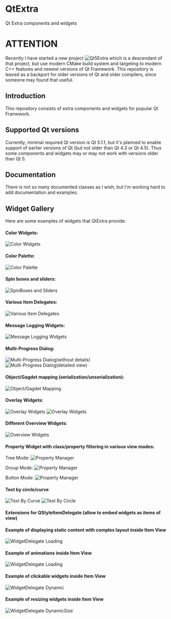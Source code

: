 # QtExtra
Qt Extra components and widgets

# ATTENTION
Recently I have started a new project ![Qt5Extra](https://github.com/progzdeveloper/Qt5Extra) which is a descendant of that project, but use modern CMake build system and targeting to modern C++ features and newest versions of Qt Framework. This repository is leaved as a backport for older versions of Qt and older compilers, since someone may found that useful.

## Introduction
This repository consists of extra components and widgets for popular Qt Framework.

## Supported Qt versions
Currently, minimal required Qt version is Qt 5.1.1, but it's planned to enable support of earlier versions of Qt (but not older than Qt 4.3 or Qt 4.5). 
Thus some components and widgets may or may not work with versions older than Qt 5.

## Documentation
There is not so many documented classes as I wish, but I'm working hard to add documentation and examples.

## Widget Gallery
Here are some examples of widgets that QtExtra provide:

#### Color Widgets:
![Color Widgets](https://github.com/progzdeveloper/QtExtra/blob/master/documentation/images/color_widgets.png)

#### Color Palette:
![Color Palette](https://github.com/progzdeveloper/QtExtra/blob/master/documentation/images/color_palette.png)

#### Spin boxes and sliders:
![SpinBoxes and Sliders](https://github.com/progzdeveloper/QtExtra/blob/master/documentation/images/spinboxes.png)

#### Various Item Delegates:
![Various Item Delegates](https://github.com/progzdeveloper/QtExtra/blob/master/documentation/images/item_delegates(1).png)

#### Message Logging Widgets:
![Message Logging Widgets](https://github.com/progzdeveloper/QtExtra/blob/master/documentation/images/message_log.png)

#### Multi-Progress Dialog:
![Multi-Progress Dialog(without details)](https://github.com/progzdeveloper/QtExtra/blob/master/documentation/images/multiprogress.png)
![Multi-Progress Dialog(detailed view)](https://github.com/progzdeveloper/QtExtra/blob/master/documentation/images/multiprogress_detailed.png)

#### Object/Gagdet mapping (serialization/unserialization):
![Object/Gagdet Mapping](https://github.com/progzdeveloper/QtExtra/blob/master/documentation/images/object_mapper.png)

#### Overlay Widgets:
![Overlay Widgets](https://github.com/progzdeveloper/QtExtra/blob/master/documentation/images/overlay(1).png)
![Overlay Widgets](https://github.com/progzdeveloper/QtExtra/blob/master/documentation/images/overlay(2).png)


#### Different Overview Widgets:
![Overview Widgets](https://github.com/progzdeveloper/QtExtra/blob/master/documentation/images/overview.png)


#### Property Widget with class/property filtering in various view modes:
Tree Mode:
![Property Manager](https://github.com/progzdeveloper/QtExtra/blob/master/documentation/images/property_widget_tree.png)

Group Mode:
![Property Manager](https://github.com/progzdeveloper/QtExtra/blob/master/documentation/images/property_widget_group.png)

Button Mode:
![Property Manager](https://github.com/progzdeveloper/QtExtra/blob/master/documentation/images/property_widget_buttons.png)

#### Text by circle/curve
![Text By Curve](https://github.com/progzdeveloper/QtExtra/blob/master/documentation/images/text_by_circle.png)
![Text By Circle](https://github.com/progzdeveloper/QtExtra/blob/master/documentation/images/text_by_curve.png)


#### Extensions for QStyleItemDelegate (allow to embed widgets as items of view)

#### Example of displaying static content with complex layout inside Item View
![WidgetDelegate Loading](https://github.com/progzdeveloper/QtExtra/blob/master/documentation/images/WidgetItemDelegateStatic.png)

#### Example of animations inside Item View
![WidgetDelegate Loading](https://github.com/progzdeveloper/QtExtra/blob/master/documentation/images/WidgetDelegateLoading.png)

#### Example of clickable widgets inside Item View
![WidgetDelegate Dynamic](https://github.com/progzdeveloper/QtExtra/blob/master/documentation/images/WidgetItemDelegateLoaded.png)

#### Example of resizing widgets inside Item View
![WidgetDelegate DynamicSize](https://github.com/progzdeveloper/QtExtra/blob/master/documentation/images/WidgetItemDelegateSize.png)



